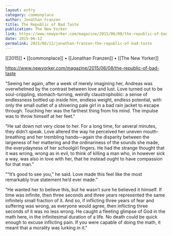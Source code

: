 ```yaml
---
layout: entry
category: commonplace
author: Jonathan Franzen
title: The Republic of Bad Taste
publication: The New Yorker
link: https://www.newyorker.com/magazine/2015/06/08/the-republic-of-bad-taste
date: 2015-06-12
permalink: 2015/06/12/jonathan-franzen-the-republic-of-bad-taste
---
```


[[2015]] • [[commonplace]] • [[Jonathan Franzen]] • [[The New Yorker]] 

https://www.newyorker.com/magazine/2015/06/08/the-republic-of-bad-taste

"Seeing her again, after a week of merely imagining her, Andreas was overwhelmed by the contrast between love and lust. Love turned out to be soul-crippling, stomach-turning, weirdly claustrophobic: a sense of endlessness bottled up inside him, endless weight, endless potential, with only the small outlet of a shivering pale girl in a bad rain jacket to escape through. Touching her was the farthest thing from his mind. The impulse was to throw himself at her feet."
 
 "He sat down not very close to her. For a long time, for several minutes, they didn’t speak. Love altered the way he perceived her uneven mouth-breathing and her trembling hands—again the disparity between the largeness of her mattering and the ordinariness of the sounds she made, the everydayness of her schoolgirl fingers. He had the strange thought that it was wrong, wrong as in evil, to think of killing a man who, in however sick a way, was also in love with her, that he instead ought to have compassion for that man."

"“It’s good to see you,” he said. Love made this feel like the most remarkably true statement he’d ever made."

"He wanted her to believe this, but he wasn’t sure he believed it himself. If time was infinite, then three seconds and three years represented the same infinitely small fraction of it. And so, if inflicting three years of fear and suffering was wrong, as everyone would agree, then inflicting three seconds of it was no less wrong. He caught a fleeting glimpse of God in the math here, in the infinitesimal duration of a life. No death could be quick enough to excuse inflicting pain. If you were capable of doing the math, it meant that a morality was lurking in it."